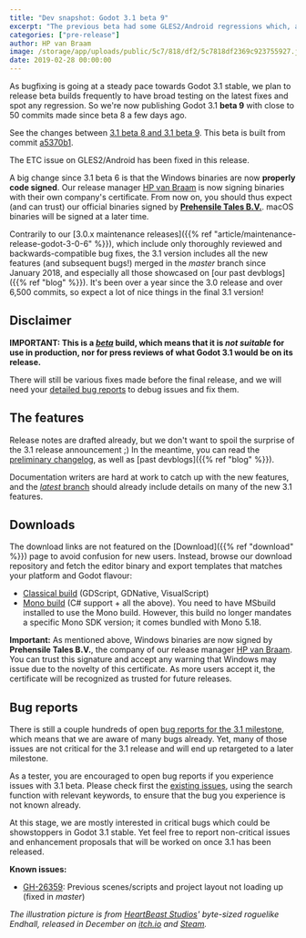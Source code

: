 ```yaml
---
title: "Dev snapshot: Godot 3.1 beta 9"
excerpt: "The previous beta had some GLES2/Android regressions which, along with several other issues, has been fixed in Beta 9. Please go forth and test! Assuming no new regressions are found we are likely going to move to *release candidate* state soon."
categories: ["pre-release"]
author: HP van Braam
image: /storage/app/uploads/public/5c7/818/df2/5c7818df2369c923755927.jpg
date: 2019-02-28 00:00:00
---
```


As bugfixing is going at a steady pace towards Godot 3.1 stable, we plan to release beta builds frequently to have broad testing on the latest fixes and spot any regression. So we're now publishing Godot 3.1 **beta 9** with close to 50 commits made since beta 8 a few days ago.

See the changes between [3.1 beta 8 and 3.1 beta 9](https://github.com/godotengine/godot/compare/a32b26dfa26f2a039bf9c84b90d10666bcf785c9...a5370b1b1bed3744941c90b4a05d4516aabd4c67). This beta is built from commit [a5370b1](https://github.com/godotengine/godot/commit/a5370b1b1bed3744941c90b4a05d4516aabd4c67).

The ETC issue on GLES2/Android has been fixed in this release.

A big change since 3.1 beta 6 is that the Windows binaries are now **properly code signed**. Our release manager [HP van Braam](https://github.com/hpvb) is now signing binaries with their own company's certificate. From now on, you should thus expect (and can trust) our official binaries signed by **[Prehensile Tales B.V.](https://www.prehensile-tales.com/)**. macOS binaries will be signed at a later time.

Contrarily to our [3.0.x maintenance releases]({{% ref "article/maintenance-release-godot-3-0-6" %}}), which include only thoroughly reviewed and backwards-compatible bug fixes, the 3.1 version includes all the new features (and subsequent bugs!) merged in the *master* branch since January 2018, and especially all those showcased on [our past devblogs]({{% ref "blog" %}}). It's been over a year since the 3.0 release and over 6,500 commits, so expect a lot of nice things in the final 3.1 version!

## Disclaimer

**IMPORTANT: This is a [*beta*](https://en.wikipedia.org/wiki/Software_release_life_cycle#Beta) build, which means that it is *not suitable* for use in production, nor for press reviews of what Godot 3.1 would be on its release.**

There will still be various fixes made before the final release, and we will need your [detailed bug reports](https://github.com/godotengine/godot/issues) to debug issues and fix them.

## The features

Release notes are drafted already, but we don't want to spoil the surprise of the 3.1 release announcement ;)
In the meantime, you can read the [preliminary changelog](https://github.com/godotengine/godot/blob/master/CHANGELOG.md#unreleased), as well as [past devblogs]({{% ref "blog" %}}).

Documentation writers are hard at work to catch up with the new features, and the [*latest* branch](http://docs.godotengine.org/en/latest/) should already include details on many of the new 3.1 features.

## Downloads

The download links are not featured on the [Download]({{% ref "download" %}}) page to avoid confusion for new users. Instead, browse our download repository and fetch the editor binary and export templates that matches your platform and Godot flavour:

- [Classical build](https://downloads.tuxfamily.org/godotengine/3.1/beta9) (GDScript, GDNative, VisualScript)
- [Mono build](https://downloads.tuxfamily.org/godotengine/3.1/beta9/mono) (C# support + all the above). You need to have MSbuild installed to use the Mono build. However, this build no longer mandates a specific Mono SDK version; it comes bundled with Mono 5.18.

**Important:** As mentioned above, Windows binaries are now signed by **Prehensile Tales B.V.**, the company of our release manager [HP van Braam](https://github.com/hpvb). You can trust this signature and accept any warning that Windows may issue due to the novelty of this certificate. As more users accept it, the certificate will be recognized as trusted for future releases.

## Bug reports

There is still a couple hundreds of open [bug reports for the 3.1 milestone](https://github.com/godotengine/godot/issues?q=is%3Aopen+is%3Aissue+milestone%3A3.1+label%3Abug), which means that we are aware of many bugs already. Yet, many of those issues are not critical for the 3.1 release and will end up retargeted to a later milestone.

As a tester, you are encouraged to open bug reports if you experience issues with 3.1 beta. Please check first the [existing issues](https://github.com/godotengine/godot/issues), using the search function with relevant keywords, to ensure that the bug you experience is not known already.

At this stage, we are mostly interested in critical bugs which could be showstoppers in Godot 3.1 stable. Yet feel free to report non-critical issues and enhancement proposals that will be worked on once 3.1 has been released.

**Known issues:**

- [GH-26359](https://github.com/godotengine/godot/issues/26359): Previous scenes/scripts and project layout not loading up (fixed in *master*)

*The illustration picture is from [HeartBeast Studios](http://twitter.com/uheartbeast/)' byte-sized roguelike *Endhall*, released in December on [itch.io](https://uheartbeast.itch.io/endhall) and [Steam](https://store.steampowered.com/app/838990/Endhall/).*

